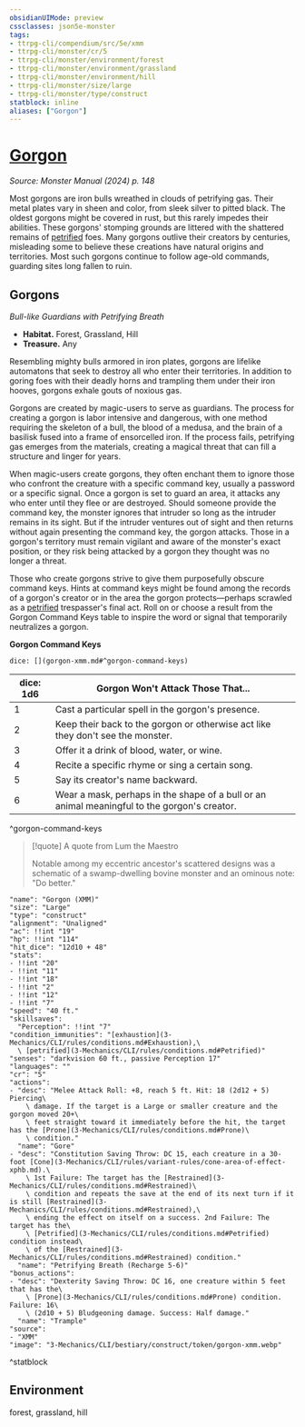 ```yaml
---
obsidianUIMode: preview
cssclasses: json5e-monster
tags:
- ttrpg-cli/compendium/src/5e/xmm
- ttrpg-cli/monster/cr/5
- ttrpg-cli/monster/environment/forest
- ttrpg-cli/monster/environment/grassland
- ttrpg-cli/monster/environment/hill
- ttrpg-cli/monster/size/large
- ttrpg-cli/monster/type/construct
statblock: inline
aliases: ["Gorgon"]
---
```

# [Gorgon](3-Mechanics\CLI\bestiary\construct/gorgon-xmm.md)
*Source: Monster Manual (2024) p. 148*  

Most gorgons are iron bulls wreathed in clouds of petrifying gas. Their metal plates vary in sheen and color, from sleek silver to pitted black. The oldest gorgons might be covered in rust, but this rarely impedes their abilities. These gorgons' stomping grounds are littered with the shattered remains of [petrified](3-Mechanics/CLI/rules/conditions.md#Petrified) foes. Many gorgons outlive their creators by centuries, misleading some to believe these creations have natural origins and territories. Most such gorgons continue to follow age-old commands, guarding sites long fallen to ruin.

## Gorgons

*Bull-like Guardians with Petrifying Breath*

- **Habitat.** Forest, Grassland, Hill  
- **Treasure.** Any  

Resembling mighty bulls armored in iron plates, gorgons are lifelike automatons that seek to destroy all who enter their territories. In addition to goring foes with their deadly horns and trampling them under their iron hooves, gorgons exhale gouts of noxious gas.

Gorgons are created by magic-users to serve as guardians. The process for creating a gorgon is labor intensive and dangerous, with one method requiring the skeleton of a bull, the blood of a medusa, and the brain of a basilisk fused into a frame of ensorcelled iron. If the process fails, petrifying gas emerges from the materials, creating a magical threat that can fill a structure and linger for years.

When magic-users create gorgons, they often enchant them to ignore those who confront the creature with a specific command key, usually a password or a specific signal. Once a gorgon is set to guard an area, it attacks any who enter until they flee or are destroyed. Should someone provide the command key, the monster ignores that intruder so long as the intruder remains in its sight. But if the intruder ventures out of sight and then returns without again presenting the command key, the gorgon attacks. Those in a gorgon's territory must remain vigilant and aware of the monster's exact position, or they risk being attacked by a gorgon they thought was no longer a threat.

Those who create gorgons strive to give them purposefully obscure command keys. Hints at command keys might be found among the records of a gorgon's creator or in the area the gorgon protects—perhaps scrawled as a [petrified](3-Mechanics/CLI/rules/conditions.md#Petrified) trespasser's final act. Roll on or choose a result from the Gorgon Command Keys table to inspire the word or signal that temporarily neutralizes a gorgon.

**Gorgon Command Keys**

`dice: [](gorgon-xmm.md#^gorgon-command-keys)`

| dice: 1d6 | Gorgon Won't Attack Those That... |
|-----------|-----------------------------------|
| 1 | Cast a particular spell in the gorgon's presence. |
| 2 | Keep their back to the gorgon or otherwise act like they don't see the monster. |
| 3 | Offer it a drink of blood, water, or wine. |
| 4 | Recite a specific rhyme or sing a certain song. |
| 5 | Say its creator's name backward. |
| 6 | Wear a mask, perhaps in the shape of a bull or an animal meaningful to the gorgon's creator. |
^gorgon-command-keys

> [!quote] A quote from Lum the Maestro  
> 
> Notable among my eccentric ancestor's scattered designs was a schematic of a swamp-dwelling bovine monster and an ominous note: "Do better."


```statblock
"name": "Gorgon (XMM)"
"size": "Large"
"type": "construct"
"alignment": "Unaligned"
"ac": !!int "19"
"hp": !!int "114"
"hit_dice": "12d10 + 48"
"stats":
- !!int "20"
- !!int "11"
- !!int "18"
- !!int "2"
- !!int "12"
- !!int "7"
"speed": "40 ft."
"skillsaves":
  "Perception": !!int "7"
"condition_immunities": "[exhaustion](3-Mechanics/CLI/rules/conditions.md#Exhaustion),\
  \ [petrified](3-Mechanics/CLI/rules/conditions.md#Petrified)"
"senses": "darkvision 60 ft., passive Perception 17"
"languages": ""
"cr": "5"
"actions":
- "desc": "Melee Attack Roll: +8, reach 5 ft. Hit: 18 (2d12 + 5) Piercing\
    \ damage. If the target is a Large or smaller creature and the gorgon moved 20+\
    \ feet straight toward it immediately before the hit, the target has the [Prone](3-Mechanics/CLI/rules/conditions.md#Prone)\
    \ condition."
  "name": "Gore"
- "desc": "Constitution Saving Throw: DC 15, each creature in a 30-foot [Cone](3-Mechanics/CLI/rules/variant-rules/cone-area-of-effect-xphb.md).\
    \ 1st Failure: The target has the [Restrained](3-Mechanics/CLI/rules/conditions.md#Restrained)\
    \ condition and repeats the save at the end of its next turn if it is still [Restrained](3-Mechanics/CLI/rules/conditions.md#Restrained),\
    \ ending the effect on itself on a success. 2nd Failure: The target has the\
    \ [Petrified](3-Mechanics/CLI/rules/conditions.md#Petrified) condition instead\
    \ of the [Restrained](3-Mechanics/CLI/rules/conditions.md#Restrained) condition."
  "name": "Petrifying Breath (Recharge 5-6)"
"bonus_actions":
- "desc": "Dexterity Saving Throw: DC 16, one creature within 5 feet that has the\
    \ [Prone](3-Mechanics/CLI/rules/conditions.md#Prone) condition. Failure: 16\
    \ (2d10 + 5) Bludgeoning damage. Success: Half damage."
  "name": "Trample"
"source":
- "XMM"
"image": "3-Mechanics/CLI/bestiary/construct/token/gorgon-xmm.webp"
```
^statblock

## Environment

forest, grassland, hill
